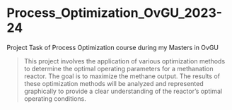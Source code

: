 # Process_Optimization_OvGU_2023-24
Project Task of Process Optimization course during my Masters in OvGU

>    This project involves the application of various optimization methods to determine the optimal operating parameters for a methanation reactor. The goal is to maximize the methane output. The results of these optimization methods will be analyzed and represented graphically to provide a clear understanding of the reactor’s optimal operating conditions.
